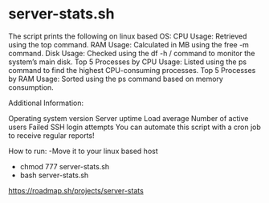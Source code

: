 ﻿# server-stats.sh

 The script prints the following on linux based OS:
 CPU Usage: Retrieved using the top command.
 RAM Usage: Calculated in MB using the free -m command.
 Disk Usage: Checked using the df -h / command to monitor the system’s main disk.
 Top 5 Processes by CPU Usage: Listed using the ps command to find the highest CPU-consuming processes.
 Top 5 Processes by RAM Usage: Sorted using the ps command based on memory consumption.

Additional Information:

Operating system version
Server uptime
Load average
Number of active users
Failed SSH login attempts
You can automate this script with a cron job to receive regular reports!

How to run:
-Move it to your linux based host
- chmod 777 server-stats.sh
- bash server-stats.sh








https://roadmap.sh/projects/server-stats
